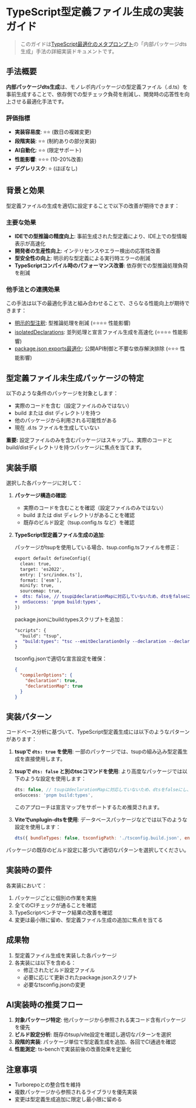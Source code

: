 # TypeScript型定義ファイル生成の実装ガイド

> このガイドは[TypeScript最適化のメタプロンプト](./_meta.md)の「内部パッケージdts生成」手法の詳細実装ドキュメントです。

## 手法概要

**内部パッケージdts生成**は、モノレポ内パッケージの型定義ファイル（.d.ts）を事前生成することで、依存側での型チェック負荷を削減し、開発時の応答性を向上させる最適化手法です。

### 評価指標
- **実装容易度**: ⭐⭐ (数日の複雑変更)
- **段階実装**: ⭐⭐ (制約ありの部分実装)  
- **AI自動化**: ⭐⭐ (限定サポート)
- **性能影響**: ⭐⭐⭐ (10-20%改善)
- **デグレリスク**: ⭐ (ほぼなし)

## 背景と効果

型定義ファイルの生成を適切に設定することで以下の改善が期待できます：

### 主要な効果
- **IDEでの型推論の精度向上**: 事前生成された型定義により、IDE上での型情報表示が高速化
- **開発者の生産性向上**: インテリセンスやエラー検出の応答性改善  
- **型安全性の向上**: 明示的な型定義による実行時エラーの削減
- **TypeScriptコンパイル時のパフォーマンス改善**: 依存側での型推論処理負荷を削減

### 他手法との連携効果
この手法は以下の最適化手法と組み合わせることで、さらなる性能向上が期待できます：
- [明示的型注釈](./_meta.md#2-コード構造最適化): 型推論処理を削減 (⭐⭐⭐⭐ 性能影響)
- [isolatedDeclarations](./_meta.md#1-設定最適化): 並列処理と宣言ファイル生成を高速化 (⭐⭐⭐⭐ 性能影響)
- [package.json exports最適化](./_meta.md#3-プロジェクト構造最適化): 公開API制御と不要な依存解決排除 (⭐⭐⭐ 性能影響)

## 型定義ファイル未生成パッケージの特定

以下のような条件のパッケージを対象とします：

- 実際のコードを含む（設定ファイルのみではない）
- build または dist ディレクトリを持つ
- 他のパッケージから利用される可能性がある
- 現在 .d.ts ファイルを生成していない

**重要:** 設定ファイルのみを含むパッケージはスキップし、実際のコードとbuild/distディレクトリを持つパッケージに焦点を当てます。

## 実装手順

選択した各パッケージに対して：

1. **パッケージ構造の確認**:
    - 実際のコードを含むことを確認（設定ファイルのみではない）
    - build または dist ディレクトリがあることを確認
    - 既存のビルド設定（tsup.config.ts など）を確認

2. **TypeScript型定義ファイル生成の追加**:

   パッケージがtsupを使用している場合、tsup.config.tsファイルを修正：
   ```diff
   export default defineConfig({
     clean: true,
     target: 'es2022',
     entry: ['src/index.ts'],
     format: ['esm'],
     minify: true,
     sourcemap: true,
   +  dts: false, // tsupはdeclarationMapに対応していないため、dtsをfalseにし、tscを使って型定義ファイルを生成する
   +  onSuccess: 'pnpm build:types',
   })
   ```

   package.jsonにbuild:typesスクリプトを追加：
   ```diff
   "scripts": {
     "build": "tsup",
   +  "build:types": "tsc --emitDeclarationOnly --declaration --declarationMap"
   }
   ```

   tsconfig.jsonで適切な宣言設定を確保：
   ```json
   {
     "compilerOptions": {
       "declaration": true,
       "declarationMap": true
     }
   }
   ```

## 実装パターン

コードベース分析に基づいて、TypeScript型定義生成には以下のようなパターンがあります：

1. **tsupで `dts: true` を使用**:
   一部のパッケージでは、tsupの組み込み型定義生成を直接使用します。

2. **tsupで `dts: false` と別のtscコマンドを使用**:
   より高度なパッケージでは以下のような設定を使用します：
   ```javascript
   dts: false, // tsupはdeclarationMapに対応していないため、dtsをfalseにし、tscを使って型定義ファイルを生成する
   onSuccess: 'pnpm build:types',
   ```
   このアプローチは宣言マップをサポートするため推奨されます。

3. **Viteでunplugin-dtsを使用**:
   データベースパッケージなどでは以下のような設定を使用します：
   ```javascript
   dts({ bundleTypes: false, tsconfigPath: './tsconfig.build.json', entryRoot: 'src' }),
   ```

パッケージの既存のビルド設定に基づいて適切なパターンを選択してください。

## 実装時の要件

各実装において：
1. パッケージごとに個別の作業を実施
2. 全てのCIチェックが通ることを確認
3. TypeScriptベンチマーク結果の改善を確認
4. 変更は最小限に留め、型定義ファイル生成の追加に焦点を当てる

## 成果物

1. 型定義ファイル生成を実装した各パッケージ
2. 各実装には以下を含める：
    - 修正されたビルド設定ファイル
    - 必要に応じて更新されたpackage.jsonスクリプト
    - 必要なtsconfig.jsonの変更

## AI実装時の推奨フロー

1. **対象パッケージ特定**: 他パッケージから参照される実コード含有パッケージを優先
2. **ビルド設定分析**: 既存のtsup/vite設定を確認し適切なパターンを選択
3. **段階的実装**: パッケージ単位で型定義生成を追加、各回でCI通過を確認
4. **性能測定**: ts-benchで実装前後の改善効果を定量化

## 注意事項

- Turborepoとの整合性を維持
- 複数パッケージから参照されるライブラリを優先実装
- 変更は型定義生成追加に限定し最小限に留める
